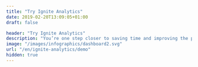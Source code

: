 ```yaml
---
title: "Try Ignite Analytics"
date: 2019-02-20T13:09:05+01:00
draft: false

header: "Try Ignite Analytics"
description: "You’re one step closer to saving time and improving the profitability of your business!"
image: "/images/infographics/dashboard2.svg"
url: "/en/ignite-analytics/demo"
hidden: true
---
```


<script>
document.addEventListener('DOMContentLoaded', () => {
  hbspt.forms.create({
    portalId: "4304957",
    formId: "4228e038-d9f5-40f8-954a-b44bdc8a1fec"
  });
});

</script>
